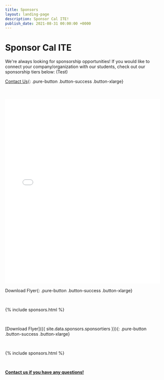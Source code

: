 ```yaml
---
title: Sponsors
layout: landing-page
description: Sponsor Cal ITE!
publish_date: 2021-08-31 00:00:00 +0000
---
```


# Sponsor Cal ITE

We're always looking for sponsorship opportunities! If you would like to connect your company/organization with our students, check out our sponsorship tiers below: (Test)

[Contact Us](/contact){: .pure-button .button-success .button-xlarge}

<br>

<br>

<div class="pdf-container">
<iframe 
      src="(https://drive.google.com/file/d/1D19Z9obxoUqnFJmh-8Il4FkY60rTl5-Z/view?usp=sharing)"
      style="width:100%; height:600px; border:0;"
      allowfullscreen>
</iframe>
</div>

Download Flyer{: .pure-button .button-success .button-xlarge}

<br>

{% include sponsors.html %}

<br>



[Download Flyer]({{ site.data.sponsors.sponsortiers }}){: .pure-button .button-success .button-xlarge}

<br>

{% include sponsors.html %}

<br>

**[Contact us if you have any questions!](/contact/)**
